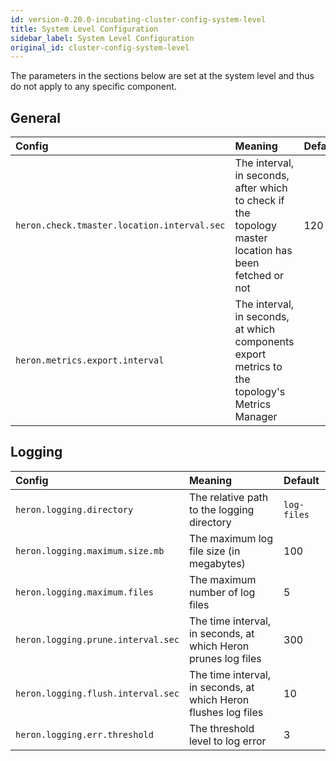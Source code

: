 ```yaml
---
id: version-0.20.0-incubating-cluster-config-system-level
title: System Level Configuration
sidebar_label: System Level Configuration
original_id: cluster-config-system-level
---
```

<!--
    Licensed to the Apache Software Foundation (ASF) under one
    or more contributor license agreements.  See the NOTICE file
    distributed with this work for additional information
    regarding copyright ownership.  The ASF licenses this file
    to you under the Apache License, Version 2.0 (the
    "License"); you may not use this file except in compliance
    with the License.  You may obtain a copy of the License at
      http://www.apache.org/licenses/LICENSE-2.0
    Unless required by applicable law or agreed to in writing,
    software distributed under the License is distributed on an
    "AS IS" BASIS, WITHOUT WARRANTIES OR CONDITIONS OF ANY
    KIND, either express or implied.  See the License for the
    specific language governing permissions and limitations
    under the License.
-->

The parameters in the sections below are set at the system level and thus do not
apply to any specific component.

## General

Config | Meaning | Default
:----- |:------- |:-------
`heron.check.tmaster.location.interval.sec` | The interval, in seconds, after which to check if the topology master location has been fetched or not | 120
`heron.metrics.export.interval` | The interval, in seconds, at which components export metrics to the topology's Metrics Manager

## Logging

Config | Meaning | Default
:----- |:------- |:-------
`heron.logging.directory` | The relative path to the logging directory | `log-files`
`heron.logging.maximum.size.mb` | The maximum log file size (in megabytes) | 100
`heron.logging.maximum.files` | The maximum number of log files | 5
`heron.logging.prune.interval.sec` | The time interval, in seconds, at which Heron prunes log files | 300
`heron.logging.flush.interval.sec` | The time interval, in seconds, at which Heron flushes log files | 10
`heron.logging.err.threshold` | The threshold level to log error | 3